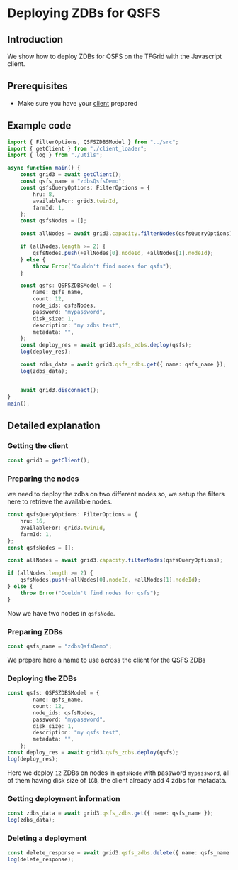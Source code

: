 <h1>Deploying ZDBs for QSFS</h1>

## Introduction

We show how to deploy ZDBs for QSFS on the TFGrid with the Javascript client.

## Prerequisites

- Make sure you have your [client](./grid3_javascript_loadclient.md) prepared

## Example code

````typescript
import { FilterOptions, QSFSZDBSModel } from "../src";
import { getClient } from "./client_loader";
import { log } from "./utils";

async function main() {
    const grid3 = await getClient();
    const qsfs_name = "zdbsQsfsDemo";
    const qsfsQueryOptions: FilterOptions = {
        hru: 8,
        availableFor: grid3.twinId,
        farmId: 1,
    };
    const qsfsNodes = [];

    const allNodes = await grid3.capacity.filterNodes(qsfsQueryOptions);

    if (allNodes.length >= 2) {
        qsfsNodes.push(+allNodes[0].nodeId, +allNodes[1].nodeId);
    } else {
        throw Error("Couldn't find nodes for qsfs");
    }

    const qsfs: QSFSZDBSModel = {
        name: qsfs_name,
        count: 12,
        node_ids: qsfsNodes,
        password: "mypassword",
        disk_size: 1,
        description: "my zdbs test",
        metadata: "",
    };
    const deploy_res = await grid3.qsfs_zdbs.deploy(qsfs);
    log(deploy_res);

    const zdbs_data = await grid3.qsfs_zdbs.get({ name: qsfs_name });
    log(zdbs_data);


    await grid3.disconnect();
}
main();

````

## Detailed explanation

### Getting the client

```typescript
const grid3 = getClient();
```

### Preparing the nodes

we need to deploy the zdbs on two different nodes so, we setup the filters here to retrieve the available nodes.

````typescript
const qsfsQueryOptions: FilterOptions = {
    hru: 16,
    availableFor: grid3.twinId,
    farmId: 1,
};
const qsfsNodes = [];

const allNodes = await grid3.capacity.filterNodes(qsfsQueryOptions);

if (allNodes.length >= 2) {
    qsfsNodes.push(+allNodes[0].nodeId, +allNodes[1].nodeId);
} else {
    throw Error("Couldn't find nodes for qsfs");
}
````

Now we have two nodes in `qsfsNode`.

### Preparing ZDBs

````typescript
const qsfs_name = "zdbsQsfsDemo";
````

We prepare here a name to use across the client for the QSFS ZDBs

### Deploying the ZDBs

````typescript
const qsfs: QSFSZDBSModel = {
        name: qsfs_name,
        count: 12,
        node_ids: qsfsNodes,
        password: "mypassword",
        disk_size: 1,
        description: "my qsfs test",
        metadata: "",
    };
const deploy_res = await grid3.qsfs_zdbs.deploy(qsfs);
log(deploy_res);
````

Here we deploy `12` ZDBs on nodes in  `qsfsNode` with password `mypassword`, all of them having disk size of `1GB`, the client already add 4 zdbs for metadata.

### Getting deployment information

````typescript
const zdbs_data = await grid3.qsfs_zdbs.get({ name: qsfs_name });
log(zdbs_data);
````

### Deleting a deployment

````typescript
const delete_response = await grid3.qsfs_zdbs.delete({ name: qsfs_name });
log(delete_response);
````
